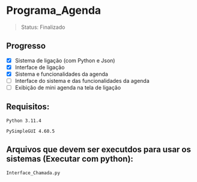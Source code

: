# Programa_Agenda
> Status: Finalizado

## Progresso
- [x] Sistema de ligação (com Python e Json)
- [x] Interface de ligação
- [x] Sistema e funcionalidades da agenda
- [ ] Interface do sistema e das funcionalidades da agenda
- [ ] Exibição de mini agenda na tela de ligação

## Requisitos:
```
Python 3.11.4
```
```
PySimpleGUI 4.60.5
```
## Arquivos que devem ser executdos para usar os sistemas (Executar com python):
```
Interface_Chamada.py
```

